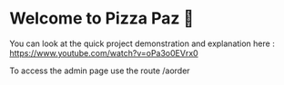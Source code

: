 # Welcome to Pizza Paz 🍕

You can look at the quick project demonstration and explanation here : https://www.youtube.com/watch?v=oPa3o0EVrx0

To access the admin page use the route /aorder
